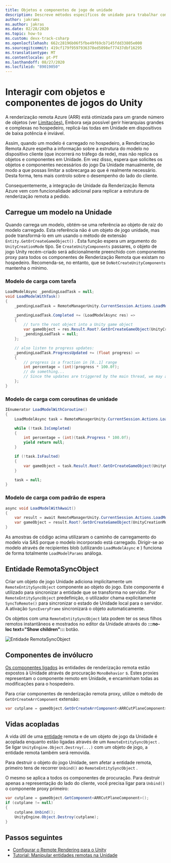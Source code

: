 ```yaml
---
title: Objetos e componentes de jogo de unidade
description: Descreve métodos específicos de unidade para trabalhar com entidades e componentes de renderização remota.
author: jakrams
ms.author: jakras
ms.date: 02/28/2020
ms.topic: how-to
ms.custom: devx-track-csharp
ms.openlocfilehash: 662c28196b06f5fbe49f69cb7145fdd33805e000
ms.sourcegitcommit: 419cf179f9597936378ed5098ef77437dbf16295
ms.translationtype: MT
ms.contentlocale: pt-PT
ms.lasthandoff: 08/27/2020
ms.locfileid: "89019050"
---
```

# <a name="interact-with-unity-game-objects-and-components"></a>Interagir com objetos e componentes de jogos do Unity

A renderização remota Azure (ARR) está otimizada para um grande número de objetos (ver [Limitações).](../../reference/limits.md) Embora seja possível gerir hierarquias grandes e complexas no hospedeiro, replicá-las todas em Unidade em dispositivos de baixa potência é inviável.

Assim, quando um modelo é carregado no hospedeiro, a Renderização Remota Azure espelha a informação sobre a estrutura do modelo no dispositivo cliente (que incorrerá no tráfego da rede), mas não replica os objetos e componentes em Unidade. Em vez disso, espera que solicites os objetos e componentes necessários do jogo Da Unidade manualmente, de modo a que possas limitar a sobrecarga ao que é realmente necessário. Desta forma, tens mais controlo sobre o desempenho do lado do cliente.

Consequentemente, a integração de Unidade da Renderização Remota Azure vem com funcionalidade adicional para replicar a estrutura de renderização remota a pedido.

## <a name="load-a-model-in-unity"></a>Carregue um modelo na Unidade

Quando carrega um modelo, obtém-se uma referência ao objeto de raiz do modelo carregado. Esta referência não é um objeto de jogo unidade, mas pode transformá-lo em um usando o método de extensão `Entity.GetOrCreateGameObject()` . Esta função espera um argumento do `UnityCreationMode` tipo. Se `CreateUnityComponents` passares, o objeto de jogo Unity recém-criado será adicionalmente preenchido com componentes proxy para todos os componentes de Renderização Remota que existam no hospedeiro. Recomenda-se, no entanto, que se `DoNotCreateUnityComponents` mantenha o mínimo.

### <a name="load-model-with-task"></a>Modelo de carga com tarefa

```cs
LoadModelAsync _pendingLoadTask = null;
void LoadModelWithTask()
{
    _pendingLoadTask = RemoteManagerUnity.CurrentSession.Actions.LoadModelFromSASAsync(new LoadModelFromSASParams("builtin://Engine"));

    _pendingLoadTask.Completed += (LoadModelAsync res) =>
    {
        // turn the root object into a Unity game object
        var gameObject = res.Result.Root?.GetOrCreateGameObject(UnityCreationMode.DoNotCreateUnityComponents);
        _pendingLoadTask = null;
    };

    // also listen to progress updates:
    _pendingLoadTask.ProgressUpdated += (float progress) =>
    {
        // progress is a fraction in [0..1] range
        int percentage = (int)(progress * 100.0f);
        // do something...
        // Since the updates are triggered by the main thread, we may access unity objects here.
    };
}
```

### <a name="load-model-with-unity-coroutines"></a>Modelo de carga com coroutinas de unidade

```cs
IEnumerator LoadModelWithCoroutine()
{
    LoadModelAsync task = RemoteManagerUnity.CurrentSession.Actions.LoadModelFromSASAsync(new LoadModelFromSASParams("builtin://Engine"));

    while (!task.IsCompleted)
    {
        int percentage = (int)(task.Progress * 100.0f);
        yield return null;
    }

    if (!task.IsFaulted)
    {
        var gameObject = task.Result.Root?.GetOrCreateGameObject(UnityCreationMode.DoNotCreateUnityComponents);
    }

    task = null;
}
```

### <a name="load-model-with-await-pattern"></a>Modelo de carga com padrão de espera

```cs
async void LoadModelWithAwait()
{
    var result = await RemoteManagerUnity.CurrentSession.Actions.LoadModelFromSASAsync(new LoadModelFromSASParams("builtin://Engine")).AsTask();
    var gameObject = result.Root?.GetOrCreateGameObject(UnityCreationMode.DoNotCreateUnityComponents);
}
```

As amostras de código acima utilizaram o caminho de carregamento do modelo via SAS porque o modelo incorporado está carregado. Dirigir-se ao modelo através de recipientes blob (utilizando `LoadModelAsync` e ) funciona de forma totalmente `LoadModelParams` análoga.

## <a name="remoteentitysyncobject"></a>Entidade RemotaSyncObject

Criar um objeto de jogo Unidade adiciona implicitamente um `RemoteEntitySyncObject` componente ao objeto do jogo. Este componente é utilizado para sincronizar a entidade que se transforma no servidor. Por `RemoteEntitySyncObject` predefinição, o utilizador chama explicitamente `SyncToRemote()` para sincronizar o estado de Unidade local para o servidor. A ativação `SyncEveryFrame` sincronizará o objeto automaticamente.

Os objetos com uma `RemoteEntitySyncObject` lata podem ter os seus filhos remotos instantâneos e mostrados no editor da Unidade através do **:::no-loc text="Show children":::** botão.

![Entidade RemotaSyncObject](media/remote-entity-sync-object.png)

## <a name="wrapper-components"></a>Componentes de invólucro

[Os componentes ligados](../../concepts/components.md) às entidades de renderização remota estão expostos à Unidade através de procuração `MonoBehavior` s. Estes proxies representam o componente remoto em Unidade, e encaminham todas as modificações para o hospedeiro.

Para criar componentes de renderização remota proxy, utilize o método de `GetOrCreateArrComponent` extensão:

```cs
var cutplane = gameObject.GetOrCreateArrComponent<ARRCutPlaneComponent>(RemoteManagerUnity.CurrentSession);
```

## <a name="coupled-lifetimes"></a>Vidas acopladas

A vida útil de uma [entidade](../../concepts/entities.md) remota e de um objeto de jogo da Unidade é acoplada enquanto estão ligadas através de um `RemoteEntitySyncObject` . Se ligar `UnityEngine.Object.Destroy(...)` com um objeto de jogo, a entidade remota também será removida.

Para destruir o objeto do jogo Unidade, sem afetar a entidade remota, primeiro tens de recorrer `Unbind()` ao `RemoteEntitySyncObject` .

O mesmo se aplica a todos os componentes de procuração. Para destruir apenas a representação do lado do cliente, você precisa ligar para `Unbind()` o componente proxy primeiro:

```cs
var cutplane = gameObject.GetComponent<ARRCutPlaneComponent>();
if (cutplane != null)
{
    cutplane.Unbind();
    UnityEngine.Object.Destroy(cutplane);
}
```

## <a name="next-steps"></a>Passos seguintes

* [Configurar o Remote Rendering para o Unity](unity-setup.md)
* [Tutorial: Manipular entidades remotas na Unidade](../../tutorials/unity/manipulate-models/manipulate-models.md)
